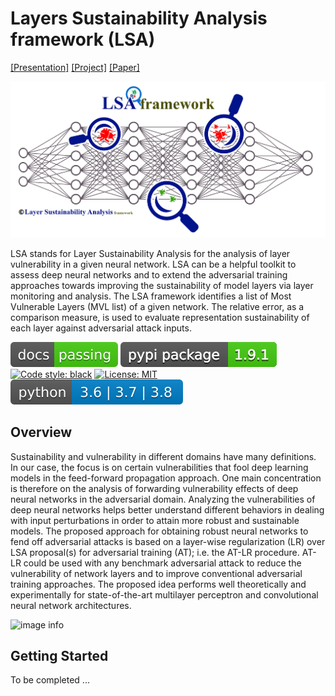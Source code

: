 # Layers Sustainability Analysis framework (LSA)
[[Presentation]](#)  [[Project]](https://github.com/khalooei/LSA) [[Paper]](https://arxiv.org/abs/2202.02626)

![image info](./imgs/LSA.jpg)

LSA stands for Layer Sustainability Analysis for the analysis of layer vulnerability in a given neural network. LSA can be a helpful toolkit to assess deep neural networks and to extend the adversarial training approaches towards improving the sustainability of model layers via layer monitoring and analysis. The LSA framework identifies a list of Most Vulnerable Layers (MVL list) of a given network. The relative error, as a comparison measure, is used to evaluate representation sustainability of each layer against adversarial attack inputs. 

[![Documentation Status](./imgs/bdg.svg)](#)
[![PyPI](./imgs/badge.svg)](#)
[![Code style: black](https://img.shields.io/badge/code%20style-black-000000.svg)](#)
[![License: MIT](https://img.shields.io/badge/License-MIT-yellow.svg)](https://opensource.org/licenses/MIT)
[![PyPI - Python Version](./imgs/lsa-toolbox.svg)](#)

## Overview
Sustainability and vulnerability in different domains have many definitions. In our case, the focus is on certain vulnerabilities that fool deep learning models in the feed-forward propagation approach. One main concentration is therefore on the analysis of forwarding vulnerability effects of deep neural networks in the adversarial domain. Analyzing the vulnerabilities of deep neural networks helps better understand different behaviors in dealing with input perturbations in order to attain more robust and sustainable models.
The proposed approach for obtaining robust neural networks to fend off adversarial attacks is based on a layer-wise regularization (LR) over LSA proposal(s) for adversarial training (AT); i.e. the AT-LR procedure. AT-LR could be used with any benchmark adversarial attack to reduce the vulnerability of network layers and to improve conventional adversarial training approaches. The proposed idea performs well theoretically and experimentally for state-of-the-art multilayer perceptron and convolutional neural network architectures.

![image info](./imgs/LSA-mini.gif)


## Getting Started
To be completed ...